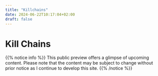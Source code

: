 ```yaml
---
title: "Killchains"
date: 2024-06-22T10:17:04+02:00
draft: false
---
```


# Kill Chains

{{% notice info %}}
This public preview offers a glimpse of upcoming content. Please note that the content may be subject to change without prior notice as I continue to develop this site.
{{% /notice %}}